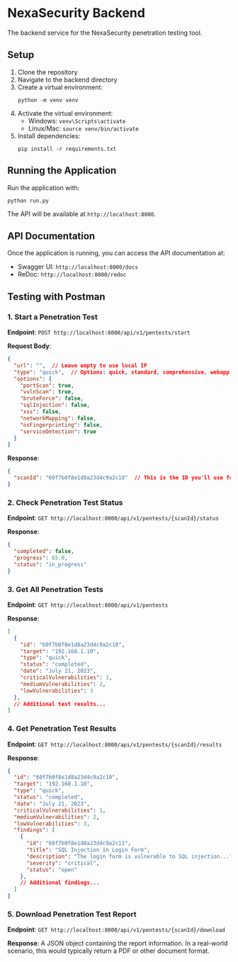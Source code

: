 # NexaSecurity Backend

The backend service for the NexaSecurity penetration testing tool.

## Setup

1. Clone the repository
2. Navigate to the backend directory
3. Create a virtual environment:
   ```
   python -m venv venv
   ```
4. Activate the virtual environment:
   - Windows: `venv\Scripts\activate`
   - Linux/Mac: `source venv/bin/activate`
5. Install dependencies:
   ```
   pip install -r requirements.txt
   ```

## Running the Application

Run the application with:

```
python run.py
```

The API will be available at `http://localhost:8000`.

## API Documentation

Once the application is running, you can access the API documentation at:
- Swagger UI: `http://localhost:8000/docs`
- ReDoc: `http://localhost:8000/redoc`

## Testing with Postman

### 1. Start a Penetration Test

**Endpoint**: `POST http://localhost:8000/api/v1/pentests/start`

**Request Body**:
```json
{
  "url": "",  // Leave empty to use local IP
  "type": "quick",  // Options: quick, standard, comprehensive, webapp, network, custom
  "options": {
    "portScan": true,
    "vulnScan": true,
    "bruteForce": false,
    "sqlInjection": false,
    "xss": false,
    "networkMapping": false,
    "osFingerprinting": false,
    "serviceDetection": true
  }
}
```

**Response**:
```json
{
  "scanId": "60f7b0f8e1d8a23d4c9a2c10"  // This is the ID you'll use for other requests
}
```

### 2. Check Penetration Test Status

**Endpoint**: `GET http://localhost:8000/api/v1/pentests/{scanId}/status`

**Response**:
```json
{
  "completed": false,
  "progress": 65.0,
  "status": "in_progress"
}
```

### 3. Get All Penetration Tests

**Endpoint**: `GET http://localhost:8000/api/v1/pentests`

**Response**:
```json
[
  {
    "id": "60f7b0f8e1d8a23d4c9a2c10",
    "target": "192.168.1.10",
    "type": "quick",
    "status": "completed",
    "date": "July 21, 2023",
    "criticalVulnerabilities": 1,
    "mediumVulnerabilities": 2,
    "lowVulnerabilities": 3
  },
  // Additional test results...
]
```

### 4. Get Penetration Test Results

**Endpoint**: `GET http://localhost:8000/api/v1/pentests/{scanId}/results`

**Response**:
```json
{
  "id": "60f7b0f8e1d8a23d4c9a2c10",
  "target": "192.168.1.10",
  "type": "quick",
  "status": "completed",
  "date": "July 21, 2023",
  "criticalVulnerabilities": 1,
  "mediumVulnerabilities": 2,
  "lowVulnerabilities": 3,
  "findings": [
    {
      "id": "60f7b0f8e1d8a23d4c9a2c11",
      "title": "SQL Injection in Login Form",
      "description": "The login form is vulnerable to SQL injection...",
      "severity": "critical",
      "status": "open"
    },
    // Additional findings...
  ]
}
```

### 5. Download Penetration Test Report

**Endpoint**: `GET http://localhost:8000/api/v1/pentests/{scanId}/download`

**Response**:
A JSON object containing the report information. In a real-world scenario, this would typically return a PDF or other document format. 